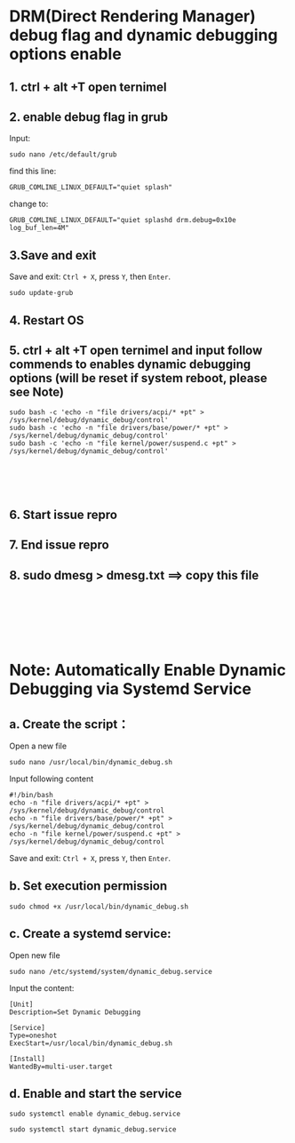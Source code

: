# DRM(Direct Rendering Manager) debug flag and dynamic debugging options enable 



## 1. ctrl + alt +T open ternimel 
## 2. enable debug flag in grub
Input:

```
sudo nano /etc/default/grub  
```

find this line:

```
GRUB_COMLINE_LINUX_DEFAULT="quiet splash"   
```

change to:  
```
GRUB_COMLINE_LINUX_DEFAULT="quiet splashd drm.debug=0x10e log_buf_len=4M"  
```
## 3.Save and exit 

Save and exit: `Ctrl + X`, press `Y`, then `Enter`.
 
```
sudo update-grub  
```

## 4. Restart OS
## 5. ctrl + alt +T open ternimel and input follow commends to enables dynamic debugging options (will be reset if system reboot, please see Note)

```
sudo bash -c 'echo -n "file drivers/acpi/* +pt" > /sys/kernel/debug/dynamic_debug/control'  
sudo bash -c 'echo -n "file drivers/base/power/* +pt" > /sys/kernel/debug/dynamic_debug/control'  
sudo bash -c 'echo -n "file kernel/power/suspend.c +pt" > /sys/kernel/debug/dynamic_debug/control'  
```
<br><br><br>
## 6. Start issue repro 
## 7. End issue repro 
## 8. sudo dmesg > dmesg.txt  ==> copy this file 



<br>
<br>
<br>
<br>
<br>






# Note: Automatically Enable Dynamic Debugging via Systemd Service 

## a. Create the script：

Open a new file

```
sudo nano /usr/local/bin/dynamic_debug.sh
```

Input following content

```
#!/bin/bash
echo -n "file drivers/acpi/* +pt" > /sys/kernel/debug/dynamic_debug/control
echo -n "file drivers/base/power/* +pt" > /sys/kernel/debug/dynamic_debug/control
echo -n "file kernel/power/suspend.c +pt" > /sys/kernel/debug/dynamic_debug/control
```
Save and exit: `Ctrl + X`, press `Y`, then `Enter`.

## b. Set execution permission

```
sudo chmod +x /usr/local/bin/dynamic_debug.sh
```

## c. Create a systemd service:

Open new file

```
sudo nano /etc/systemd/system/dynamic_debug.service
```

Input the content:

```
[Unit]
Description=Set Dynamic Debugging

[Service]
Type=oneshot
ExecStart=/usr/local/bin/dynamic_debug.sh

[Install]
WantedBy=multi-user.target
```

## d. Enable and start the service

```
sudo systemctl enable dynamic_debug.service
```

```
sudo systemctl start dynamic_debug.service
```

